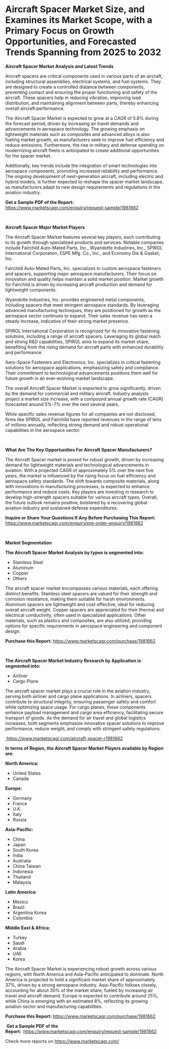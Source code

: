 <p><h1>Aircraft Spacer Market Size, and Examines its Market Scope, with a Primary Focus on Growth Opportunities, and Forecasted Trends Spanning from 2025 to 2032</h1></p><p><strong>Aircraft Spacer Market Analysis and Latest Trends</strong></p>
<p><p>Aircraft spacers are critical components used in various parts of an aircraft, including structural assemblies, electrical systems, and fuel systems. They are designed to create a controlled distance between components, preventing contact and ensuring the proper functioning and safety of the aircraft. These spacers help in reducing vibration, improving load distribution, and maintaining alignment between parts, thereby enhancing overall aircraft performance.</p><p>The Aircraft Spacer Market is expected to grow at a CAGR of 5.8% during the forecast period, driven by increasing air travel demands and advancements in aerospace technology. The growing emphasis on lightweight materials such as composites and advanced alloys is also fueling market growth, as manufacturers seek to improve fuel efficiency and reduce emissions. Furthermore, the rise in military and defense spending on modernizing aircraft fleets is anticipated to create additional opportunities for the spacer market.</p><p>Additionally, key trends include the integration of smart technologies into aerospace components, promoting increased reliability and performance. The ongoing development of next-generation aircraft, including electric and hybrid models, is further expected to reshape the spacer market landscape, as manufacturers adapt to new design requirements and regulations in the aviation industry.</p></p>
<p><strong>Get a Sample PDF of the Report:&nbsp;</strong> <a href="https://www.marketscagr.com/enquiry/request-sample/1981662?utm_campaign=2106&utm_medium=2&utm_source=Github&utm_content=ia&utm_term=02032025&utm_id=aircraft-spacer">https://www.marketscagr.com/enquiry/request-sample/1981662</a></p>
<p>&nbsp;</p>
<p><strong>Aircraft Spacer Major Market Players</strong></p>
<p><p>The Aircraft Spacer Market features several key players, each contributing to its growth through specialized products and services. Notable companies include Fairchild Auto-Mated Parts, Inc., Wyandotte Industries, Inc., SPIROL International Corporation, ESPE Mfg. Co., Inc., and Economy Die & Gasket, Inc.</p><p>Fairchild Auto-Mated Parts, Inc. specializes in custom aerospace fasteners and spacers, supporting major aerospace manufacturers. Their focus on innovation and quality helps maintain a solid market position. Market growth for Fairchild is driven by increasing aircraft production and demand for lightweight components.</p><p>Wyandotte Industries, Inc. provides engineered metal components, including spacers that meet stringent aerospace standards. By leveraging advanced manufacturing techniques, they are positioned for growth as the aerospace sector continues to expand. Their sales revenue has seen a steady increase, indicative of their strong market presence.</p><p>SPIROL International Corporation is recognized for its innovative fastening solutions, including a range of aircraft spacers. Leveraging its global reach and strong R&D capabilities, SPIROL aims to expand its market share, benefiting from the rising demand for aircraft parts with enhanced durability and performance.</p><p>Aero-Space Fasteners and Electronics, Inc. specializes in critical fastening solutions for aerospace applications, emphasizing safety and compliance. Their commitment to technological advancements positions them well for future growth in an ever-evolving market landscape.</p><p>The overall Aircraft Spacer Market is expected to grow significantly, driven by the demand for commercial and military aircraft. Industry analysts project a market size increase, with a compound annual growth rate (CAGR) forecasted around 5%-7% over the next several years.</p><p>While specific sales revenue figures for all companies are not disclosed, firms like SPIROL and Fairchild have reported revenues in the range of tens of millions annually, reflecting strong demand and robust operational capabilities in the aerospace sector.</p></p>
<p>&nbsp;</p>
<p><strong>What Are The Key Opportunities For Aircraft Spacer Manufacturers?</strong></p>
<p><p>The Aircraft Spacer market is poised for robust growth, driven by increasing demand for lightweight materials and technological advancements in aviation. With a projected CAGR of approximately 5% over the next five years, the market is influenced by the rising focus on fuel efficiency and aerospace safety standards. The shift towards composite materials, along with innovations in manufacturing processes, is expected to enhance performance and reduce costs. Key players are investing in research to develop high-strength spacers suitable for various aircraft types. Overall, the future outlook remains positive, bolstered by a recovering global aviation industry and sustained defense expenditures.</p></p>
<p><strong>Inquire or Share Your Questions If Any Before Purchasing This Report:</strong> <a href="https://www.marketscagr.com/enquiry/pre-order-enquiry/1981662?utm_campaign=2106&utm_medium=2&utm_source=Github&utm_content=ia&utm_term=02032025&utm_id=aircraft-spacer">https://www.marketscagr.com/enquiry/pre-order-enquiry/1981662</a></p>
<p>&nbsp;</p>
<p><strong>Market Segmentation</strong></p>
<p><strong>The Aircraft Spacer Market Analysis by types is segmented into:</strong></p>
<p><ul><li>Stainless Steel</li><li>Aluminum</li><li>Copper</li><li>Others</li></ul></p>
<p><p>The aircraft spacer market encompasses various materials, each offering distinct benefits. Stainless steel spacers are valued for their strength and corrosion resistance, making them suitable for harsh environments. Aluminum spacers are lightweight and cost-effective, ideal for reducing overall aircraft weight. Copper spacers are appreciated for their thermal and electrical conductivity, often used in specialized applications. Other materials, such as plastics and composites, are also utilized, providing options for specific requirements in aerospace engineering and component design.</p></p>
<p><strong>Purchase this Report:&nbsp;</strong><a href="https://www.marketscagr.com/purchase/1981662?utm_campaign=2106&utm_medium=2&utm_source=Github&utm_content=ia&utm_term=02032025&utm_id=aircraft-spacer">https://www.marketscagr.com/purchase/1981662</a></p>
<p>&nbsp;</p>
<p><strong>The Aircraft Spacer Market Industry Research by Application is segmented into:</strong></p>
<p><ul><li>Airliner</li><li>Cargo Plane</li></ul></p>
<p><p>The aircraft spacer market plays a crucial role in the aviation industry, serving both airliner and cargo plane applications. In airliners, spacers contribute to structural integrity, ensuring passenger safety and comfort while optimizing space usage. For cargo planes, these components enhance payload management and cargo area efficiency, facilitating secure transport of goods. As the demand for air travel and global logistics increases, both segments emphasize innovative spacer solutions to improve performance, reduce weight, and comply with stringent safety regulations.</p></p>
<p><a href="https://www.marketscagr.com/aircraft-spacer-r1981662?utm_campaign=2106&utm_medium=2&utm_source=Github&utm_content=ia&utm_term=02032025&utm_id=aircraft-spacer">&nbsp;https://www.marketscagr.com/aircraft-spacer-r1981662</a></p>
<p><strong>In terms of Region, the Aircraft Spacer Market Players available by Region are:</strong></p>
<p>
    <p> <strong> North America: </strong>
        <ul>
            <li>United States</li>
            <li>Canada</li>
        </ul>
        </p> 
    <p> <strong> Europe: </strong>
        <ul>
            <li>Germany</li>
            <li>France</li>
            <li>U.K.</li>
            <li>Italy</li>
            <li>Russia</li>
        </ul>
        </p> 
    <p> <strong> Asia-Pacific: </strong>
        <ul>
            <li>China</li>
            <li>Japan</li>
            <li>South Korea</li>
            <li>India</li>
            <li>Australia</li>
            <li>China Taiwan</li>
            <li>Indonesia</li>
            <li>Thailand</li>
            <li>Malaysia</li>
        </ul>
        </p> 
    <p> <strong> Latin America: </strong>
        <ul>
            <li>Mexico</li>
            <li>Brazil</li>
            <li>Argentina Korea</li>
            <li>Colombia</li>
        </ul>
        </p> 
    <p> <strong> Middle East & Africa: </strong>
        <ul>
            <li>Turkey</li>
            <li>Saudi</li>
            <li>Arabia</li>
            <li>UAE</li>
            <li>Korea</li>
        </ul>
    </p>
    </p>
<p><p>The Aircraft Spacer Market is experiencing robust growth across various regions, with North America and Asia-Pacific anticipated to dominate. North America is projected to hold a significant market share of approximately 37%, driven by a strong aerospace industry. Asia-Pacific follows closely, accounting for about 30% of the market share, fueled by increasing air travel and aircraft demand. Europe is expected to contribute around 25%, while China is emerging with an estimated 8%, reflecting its growing aviation sector and manufacturing capabilities.</p></p>
<p><strong>Purchase this Report: </strong><a href="https://www.marketscagr.com/purchase/1981662?utm_campaign=2106&utm_medium=2&utm_source=Github&utm_content=ia&utm_term=02032025&utm_id=aircraft-spacer">https://www.marketscagr.com/purchase/1981662</a></p>
<p>&nbsp;<strong>Get a Sample PDF of the Report:&nbsp;&nbsp;</strong><a href="https://www.marketscagr.com/enquiry/request-sample/1981662?utm_campaign=2106&utm_medium=2&utm_source=Github&utm_content=ia&utm_term=02032025&utm_id=aircraft-spacer">https://www.marketscagr.com/enquiry/request-sample/1981662</a></p>
<p><strong></strong></p>
<p>Check more reports on <a href="https://www.marketscagr.com/?utm_campaign=2106&utm_medium=2&utm_source=Github&utm_content=ia&utm_term=02032025&utm_id=aircraft-spacer">https://www.marketscagr.com/</a></p>
